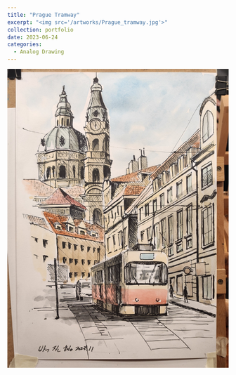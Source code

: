 ```yaml
---
title: "Prague Tramway"
excerpt: "<img src='/artworks/Prague_tramway.jpg'>"
collection: portfolio
date: 2023-06-24
categories: 
  - Analog Drawing
---
```



![Prague_tramway](/artworks/Prague_tramway.jpg)